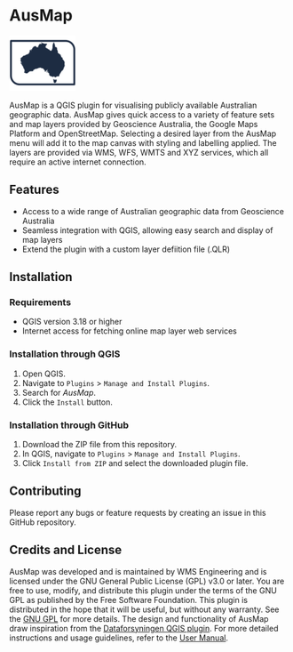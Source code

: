 # AusMap

<img src="https://github.com/WMS-Engineering/AusMap/blob/main/img/icon.png?raw=true" alt="AusMap logo" height="100">

AusMap is a QGIS plugin for visualising publicly available Australian geographic data. AusMap gives quick access to a variety of feature sets and map layers provided by Geoscience Australia, the Google Maps Platform and OpenStreetMap. Selecting a desired layer from the AusMap menu will add it to the map canvas with styling and labelling applied. The layers are provided via WMS, WFS, WMTS and XYZ services, which all require an active internet connection.

## Features

- Access to a wide range of Australian geographic data from Geoscience Australia
- Seamless integration with QGIS, allowing easy search and display of map layers
- Extend the plugin with a custom layer defiition file (.QLR)

## Installation

### Requirements

- QGIS version 3.18 or higher
- Internet access for fetching online map layer web services

### Installation through QGIS

1. Open QGIS.
2. Navigate to `Plugins` > `Manage and Install Plugins`.
3. Search for *AusMap*.
4. Click the `Install` button.

### Installation through GitHub

1. Download the ZIP file from this repository.
2. In QGIS, navigate to `Plugins` > `Manage and Install Plugins`.
3. Click `Install from ZIP` and select the downloaded plugin file.

## Contributing

Please report any bugs or feature requests by creating an issue in this GitHub repository.

## Credits and License

AusMap was developed and is maintained by WMS Engineering and is licensed under the GNU General Public License (GPL) v3.0 or later. You are free to use, modify, and distribute this plugin under the terms of the GNU GPL as published by the Free Software Foundation. This plugin is distributed in the hope that it will be useful, but without any warranty. See the [GNU GPL](https://www.gnu.org/licenses/) for more details.
The design and functionality of AusMap draw inspiration from the [Dataforsyningen QGIS plugin](https://github.com/SDFIdk/Qgis-dataforsyningen).
For more detailed instructions and usage guidelines, refer to the [User Manual](link-to-user-manual).
